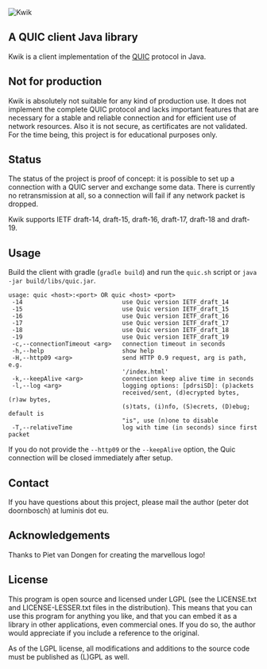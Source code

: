 ![Kwik](https://bitbucket.org/pjtr/kwik/raw/master/docs/Logo%20Kwik%20rectangle.png)

## A QUIC client Java library

Kwik is a client implementation of the [QUIC](https://tools.ietf.org/html/draft-ietf-quic-transport-19) protocol in Java.


## Not for production

Kwik is absolutely not suitable for any kind of production use. 
It does not implement the complete QUIC protocol and lacks important features that are necessary 
for a stable and reliable connection and for efficient use of network resources. 
Also it is not secure, as certificates are not validated. 
For the time being, this project is for educational purposes only. 


## Status

The status of the project is proof of concept: it is possible to set up a connection with a QUIC server and exchange some data.
There is currently no retransmission at all, so a connection will fail if any network packet is dropped.

Kwik supports IETF draft-14, draft-15, draft-16, draft-17, draft-18 and draft-19.


## Usage

Build the client with gradle (`gradle build`)
and run the `quic.sh` script or `java -jar build/libs/quic.jar`. 

    usage: quic <host>:<port> OR quic <host> <port>
     -14                            use Quic version IETF_draft_14
     -15                            use Quic version IETF_draft_15
     -16                            use Quic version IETF_draft_16
     -17                            use Quic version IETF_draft_17
     -18                            use Quic version IETF_draft_18
     -19                            use Quic version IETF_draft_19
     -c,--connectionTimeout <arg>   connection timeout in seconds
     -h,--help                      show help
     -H,--http09 <arg>              send HTTP 0.9 request, arg is path, e.g.
                                    '/index.html'
     -k,--keepAlive <arg>           connection keep alive time in seconds
     -l,--log <arg>                 logging options: [pdrsiSD]: (p)ackets
                                    received/sent, (d)ecrypted bytes, (r)aw bytes,
                                    (s)tats, (i)nfo, (S)ecrets, (D)ebug; default is
                                    "is", use (n)one to disable
     -T,--relativeTime              log with time (in seconds) since first packet                                    
       
If you do not provide the `--http09` or the `--keepAlive` option, the Quic connection will be closed immediately after setup.

                                
## Contact

If you have questions about this project, please mail the author (peter dot doornbosch) at luminis dot eu.

## Acknowledgements

Thanks to Piet van Dongen for creating the marvellous logo!

## License

This program is open source and licensed under LGPL (see the LICENSE.txt and LICENSE-LESSER.txt files in the distribution). 
This means that you can use this program for anything you like, and that you can embed it as a library in other applications, even commercial ones. 
If you do so, the author would appreciate if you include a reference to the original.
 
As of the LGPL license, all modifications and additions to the source code must be published as (L)GPL as well.
